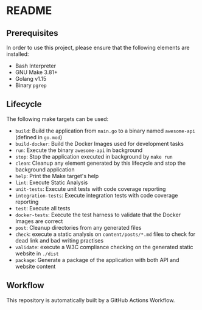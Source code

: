 # README

## Prerequisites

In order to use this project, please ensure that the following elements are installed:

* Bash Interpreter
* GNU Make 3.81+
* Golang v1.15
* Binary `pgrep`

## Lifecycle

The following make targets can be used:

* `build`: Build the application from `main.go`
  to a binary named `awesome-api` (defined in `go.mod`)
* `build-docker`: Build the Docker Images used for development tasks
* `run`: Execute the binary `awesome-api` in background
* `stop`: Stop the application executed in background by `make run`
* `clean`: Cleanup any element generated by this lifecycle
  and stop the background application
* `help`: Print the Make target's help
* `lint`: Execute Static Analysis
* `unit-tests`: Execute unit tests with code coverage reporting
* `integration-tests`: Execute integration tests with code coverage reporting
* `test`: Execute all tests
* `docker-tests`: Execute the test harness to validate
  that the Docker Images are correct
* `post`: Cleanup directories from any generated files
* `check`: execute a static analysis on `content/posts/*.md` files
  to check for dead link and bad writing practises
* `validate`: execute a W3C compliance checking on
  the generated static website in `./dist`
* `package`: Generate a package of the application
  with both API and website content

## Workflow

This repository is automatically built by a GitHub Actions Workflow.
